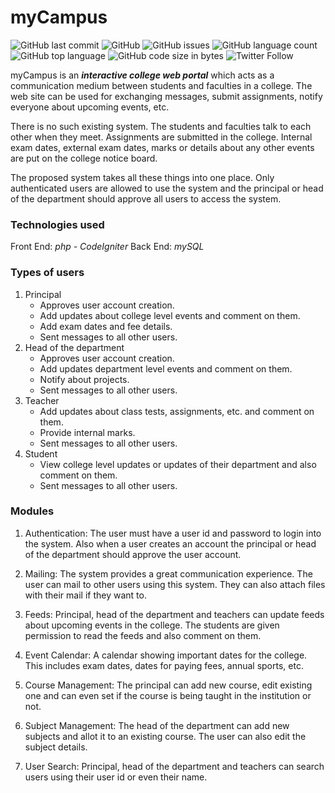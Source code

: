 # myCampus

![GitHub last commit](https://img.shields.io/github/last-commit/thehackermonk/myCampus?style=flat-square) ![GitHub](https://img.shields.io/github/license/thehackermonk/myCampus?style=flat-square) ![GitHub issues](https://img.shields.io/github/issues/thehackermonk/myCampus?style=flat-square) ![GitHub language count](https://img.shields.io/github/languages/count/thehackermonk/myCampus?style=flat-square) ![GitHub top language](https://img.shields.io/github/languages/top/thehackermonk/myCampus?style=flat-square) ![GitHub code size in bytes](https://img.shields.io/github/languages/code-size/thehackermonk/myCampus?style=flat-square) ![Twitter Follow](https://img.shields.io/twitter/follow/thehackermonk?style=social)

myCampus is an ***interactive college web portal*** which acts as a communication medium between students and faculties in a college. The web site can be used for exchanging messages, submit assignments, notify everyone about upcoming events, etc.

There is no such existing system. The students and faculties talk to each other when they meet. Assignments are submitted in the college. Internal exam dates, external exam dates, marks or details about any other events are put on the college notice board.

The proposed system takes all these things into one place. Only authenticated users are allowed to use the system and the principal or head of the department should approve all users to access the system.

### Technologies used
Front End: *php - CodeIgniter*
Back End: *mySQL*

### Types of users
1. Principal
	* Approves user account creation.
	* Add updates about college level events and comment on them.
	* Add exam dates and fee details.
	* Sent messages to all other users.
2. Head of the department
	* Approves user account creation.
	* Add updates department level events and comment on them.
	* Notify about projects.
	* Sent messages to all other users.
3. Teacher
	* Add updates about class tests, assignments, etc. and comment on them.
	* Provide internal marks.
	* Sent messages to all other users.
4. Student
	* View college level updates or updates of their department and also comment on them.
	* Sent messages to all other users.

### Modules
1. Authentication: The user must have a user id and password to login into the system. Also when a user creates an account the principal or head of the department should approve the user account.

2. Mailing: The system provides a great communication experience. The user can mail to other users using this system. They can also attach files with their mail if they want to.

3. Feeds: Principal, head of the department and teachers can update feeds about upcoming events in the college. The students are given permission to read the feeds and also comment on them.

4. Event Calendar: A calendar showing important dates for the college. This includes exam dates, dates for paying fees, annual sports, etc.

5. Course Management: The principal can add new course, edit existing one and can even set if the course is being taught in the institution or not.

6. Subject Management: The head of the department can add new subjects and allot it to an existing course. The user can also edit the subject details.

7. User Search: Principal, head of the department and teachers can search users using their user id or even their name.
